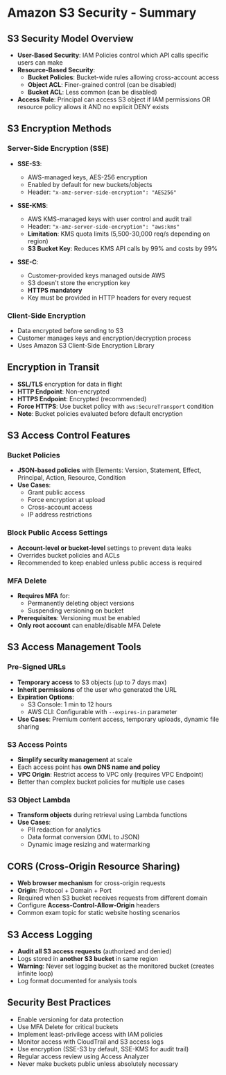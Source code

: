 # Amazon S3 Security - Summary

## **S3 Security Model Overview**
- **User-Based Security**: IAM Policies control which API calls specific users can make
- **Resource-Based Security**: 
  - **Bucket Policies**: Bucket-wide rules allowing cross-account access
  - **Object ACL**: Finer-grained control (can be disabled)
  - **Bucket ACL**: Less common (can be disabled)
- **Access Rule**: Principal can access S3 object if IAM permissions OR resource policy allows it AND no explicit DENY exists

## **S3 Encryption Methods**

### **Server-Side Encryption (SSE)**
- **SSE-S3**: 
  - AWS-managed keys, AES-256 encryption
  - Enabled by default for new buckets/objects
  - Header: `"x-amz-server-side-encryption": "AES256"`

- **SSE-KMS**:
  - AWS KMS-managed keys with user control and audit trail
  - Header: `"x-amz-server-side-encryption": "aws:kms"`
  - **Limitation**: KMS quota limits (5,500-30,000 req/s depending on region)
  - **S3 Bucket Key**: Reduces KMS API calls by 99% and costs by 99%

- **SSE-C**:
  - Customer-provided keys managed outside AWS
  - S3 doesn't store the encryption key
  - **HTTPS mandatory**
  - Key must be provided in HTTP headers for every request

### **Client-Side Encryption**
- Data encrypted before sending to S3
- Customer manages keys and encryption/decryption process
- Uses Amazon S3 Client-Side Encryption Library

## **Encryption in Transit**
- **SSL/TLS** encryption for data in flight
- **HTTP Endpoint**: Non-encrypted
- **HTTPS Endpoint**: Encrypted (recommended)
- **Force HTTPS**: Use bucket policy with `aws:SecureTransport` condition
- **Note**: Bucket policies evaluated before default encryption

## **S3 Access Control Features**

### **Bucket Policies**
- **JSON-based policies** with Elements: Version, Statement, Effect, Principal, Action, Resource, Condition
- **Use Cases**:
  - Grant public access
  - Force encryption at upload
  - Cross-account access
  - IP address restrictions

### **Block Public Access Settings**
- **Account-level or bucket-level** settings to prevent data leaks
- Overrides bucket policies and ACLs
- Recommended to keep enabled unless public access is required

### **MFA Delete**
- **Requires MFA** for:
  - Permanently deleting object versions
  - Suspending versioning on bucket
- **Prerequisites**: Versioning must be enabled
- **Only root account** can enable/disable MFA Delete

## **S3 Access Management Tools**

### **Pre-Signed URLs**
- **Temporary access** to S3 objects (up to 7 days max)
- **Inherit permissions** of the user who generated the URL
- **Expiration Options**:
  - S3 Console: 1 min to 12 hours
  - AWS CLI: Configurable with `--expires-in` parameter
- **Use Cases**: Premium content access, temporary uploads, dynamic file sharing

### **S3 Access Points**
- **Simplify security management** at scale
- Each access point has **own DNS name and policy**
- **VPC Origin**: Restrict access to VPC only (requires VPC Endpoint)
- Better than complex bucket policies for multiple use cases

### **S3 Object Lambda**
- **Transform objects** during retrieval using Lambda functions
- **Use Cases**: 
  - PII redaction for analytics
  - Data format conversion (XML to JSON)
  - Dynamic image resizing and watermarking

## **CORS (Cross-Origin Resource Sharing)**
- **Web browser mechanism** for cross-origin requests
- **Origin**: Protocol + Domain + Port
- Required when S3 bucket receives requests from different domain
- Configure **Access-Control-Allow-Origin** headers
- Common exam topic for static website hosting scenarios

## **S3 Access Logging**
- **Audit all S3 access requests** (authorized and denied)
- Logs stored in **another S3 bucket** in same region
- **Warning**: Never set logging bucket as the monitored bucket (creates infinite loop)
- Log format documented for analysis tools

## **Security Best Practices**
- Enable versioning for data protection
- Use MFA Delete for critical buckets
- Implement least-privilege access with IAM policies
- Monitor access with CloudTrail and S3 access logs
- Use encryption (SSE-S3 by default, SSE-KMS for audit trail)
- Regular access review using Access Analyzer
- Never make buckets public unless absolutely necessary